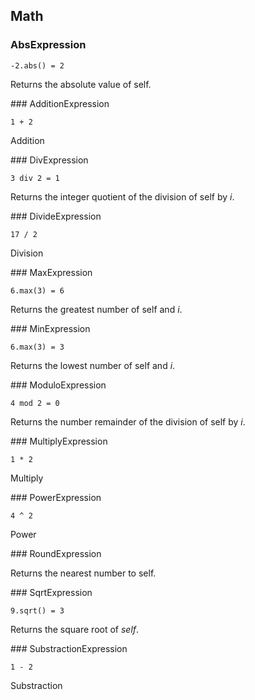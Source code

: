 ## Math

### AbsExpression


```
-2.abs() = 2
```

Returns the absolute value of self.
<div class="clearboth"></div>
### AdditionExpression


```
1 + 2
```

Addition
<div class="clearboth"></div>
### DivExpression


```
3 div 2 = 1
```

Returns the integer quotient of the division of self by *i*.
<div class="clearboth"></div>
### DivideExpression


```
17 / 2
```

Division
<div class="clearboth"></div>
### MaxExpression


```
6.max(3) = 6
```

Returns the greatest number of self and *i*.
<div class="clearboth"></div>
### MinExpression


```
6.max(3) = 3
```

Returns the lowest number of self and *i*.
<div class="clearboth"></div>
### ModuloExpression


```
4 mod 2 = 0
```

Returns the number remainder of the division of self by *i*.
<div class="clearboth"></div>
### MultiplyExpression


```
1 * 2
```

Multiply
<div class="clearboth"></div>
### PowerExpression


```
4 ^ 2
```

Power
<div class="clearboth"></div>
### RoundExpression



Returns the nearest number to self.
<div class="clearboth"></div>
### SqrtExpression


```
9.sqrt() = 3
```

Returns the square root of *self*.
<div class="clearboth"></div>
### SubstractionExpression


```
1 - 2
```

Substraction
<div class="clearboth"></div>
